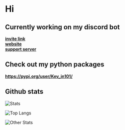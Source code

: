 # Hi


## Currently working on my discord bot
[**invite link**](https://discord.com/api/oauth2/authorize?client_id=790763466076061696&permissions=67500096&scope=bot)\
[**website**](https://medieval-plague-doctor-bot.github.io/Docs/)\
[**support server**](https://discord.gg/Pqxm8NfHKF)

## Check out my python packages

**https://pypi.org/user/Kev_in101/**

## Github stats

![Stats](https://github-readme-stats.vercel.app/api?username=Kev-in123&show_icons=true&include_all_commits=true&count_private=true&theme=vue-dark)


![Top Langs](https://github-readme-stats.vercel.app/api/top-langs/?username=Kev-in123&show_icons=true&theme=vue-dark&layout=compact)


![Other Stats](https://github-readme-streak-stats.herokuapp.com/?user=Kev-in123&show_icons=true&include_all_commits=true&theme=vue-dark)
